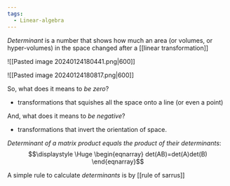 ```yaml
---
tags:
  - Linear-algebra
---
```

*Determinant* is a number that shows how much an area (or volumes, or hyper-volumes) in the space changed after a [[linear transformation]]

![[Pasted image 20240124180441.png|600]]

![[Pasted image 20240124180817.png|600]]

So, what does it means to *be zero*?
- transformations that squishes all the space onto a line (or even a point)

And, what does it means to *be negative*?
- transformations that invert the orientation of space.

*Determinant of a matrix product equals the product of their determinants*:
$$\displaystyle \Huge \begin{eqnarray} 
det(AB)=det(A)det(B)
\end{eqnarray}$$

A simple rule to calculate *determinants* is by [[rule of sarrus]]